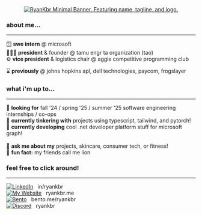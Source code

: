 <!--
![image](https://github.com/ryankbr/ryankbr/assets/73092944/f38b24d6-0af5-4d7a-8f77-49994db83552)<!-- 
<div align='center'>
    <a href="https://ryankbr.me">
        <img src="https://i.ibb.co/8xgV8sp/Wyan-Logo-HD.png" alt="RyanKbr" width="100">
    </a><br>
</div>

<h1 align='center'> hi! i'm ryan 🐯</h1> 
-->

<div align='center'>
    <a href="https://ryankbr.me">
        <img src=https://i.ibb.co/7rSW94m/ryankbr-minimal-banner.png" alt="RyanKbr Minimal Banner. Featuring name, tagline, and logo.">
    </a><br>
</div>

### about me...
---
🪟 **swe intern** @ microsoft<br>
👨🏾‍🏫 **president** & founder @ tamu engr ta organization (tao)<br>
⚙️ **vice president** & logistics chair @ aggie competitive programming club<br>

⌛ **previously** @ johns hopkins apl, dell technologies, paycom, frogslayer

### what i'm up to...
---
🤝 **looking for** fall '24 / spring '25 / summer '25 software engineering internships / co-ops <br>
🔬 **currently tinkering with** projects using typescript, tailwind, and pytorch!<br>
🌱 **currently developing** cool .net developer platform stuff for microsoft graph!<br>
<br>
💬 **ask me about my** projects, skincare, consumer tech, or fitness!<br>
🦁 **fun fact:** my friends call me lion
 

### feel free to click around!
---
[![LinkedIn](https://cdn-icons-png.flaticon.com/24/3536/3536505.png)](https://linkedin.com/in/ryankbr) &nbsp; in/ryankbr <br>
[![My Website](https://creatorspace.imgix.net/users/clknie60v04gks501idqzjvve/GlawgzQmAIY1lEXJ-97A0DAB3-DD84-400F-A7EE-43610493A379.jpg?w=24&h=24)](https://ryankbr.me) &nbsp; ryankbr.me <br>
[![Bento](https://cdn-icons-png.flaticon.com/24/8710/8710174.png)](https://bento.me/ryankbr)  &nbsp; bento.me/ryankbr <br>
[![Discord](https://cdn-icons-png.flaticon.com/24/5968/5968756.png)](https://discord.com/users/283467779951034368)  &nbsp; ryankbr 

</div>


<!--
### i used to be a...<br>
---
💡 officer & **webmaster** @ aggie coding club<br>
🐸 swe @ frogslayer<br>
✈️ swe & ml intern @ jhuapl<br>
💵 technology summer engagement program intern @ paycom<br>
💻 emerge scholar @ dell technologies<br>
⛺️ project manager @ leetcamp<br><br>
-->
